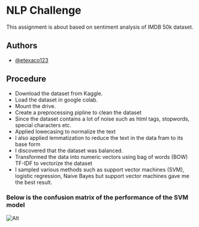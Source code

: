 
# NLP Challenge

This assignment is about based on sentiment analysis of IMDB 50k dataset.


## Authors

- [@etexaco123](https://www.github.com/etexaco123)


## Procedure
- Download the dataset from Kaggle.
- Load the dataset in google colab.
- Mount the drive.
- Create a preprocessing pipline to clean the dataset
- Since the dataset contains a lot of noise such as html tags, stopwords, special characters etc.
- Applied lowecasing to normalize the text
- I also applied lemmatization to reduce the text in the data fram to its base form
- I discovered that the dataset was balanced.
- Transformed the data into numeric vectors using bag of words (BOW) TF-IDF to vectorize the dataset
- I sampled various methods such as support vector machines (SVM), logistic regression, Naive Bayes but support vector machines gave me the best result.
  
  
### Below is the confusion matrix of the performance of the SVM model
  

![Alt](https://github.com/etexaco123/NLP_Challenge/blob/main/confusion_matrix.png?raw=true)
